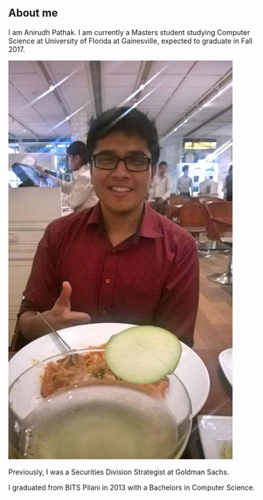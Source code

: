 ## About me

I am Anirudh Pathak. 
I am currently a Masters student studying Computer Science at University of Florida at Gainesville,
expected to graduate in Fall 2017.

![me](https://raw.githubusercontent.com/justanirudh/justanirudh.github.io/master/images/me.jpg) 

Previously, I was a Securities Division Strategist at Goldman Sachs. 

I graduated from BITS Pilani in 2013 with a Bachelors in Computer Science.

<!---
## Welcome to GitHub Pages

You can use the [editor on GitHub](https://github.com/justanirudh/justanirudh.github.io/edit/master/index.md) to maintain and preview the content for your website in Markdown files.

Whenever you commit to this repository, GitHub Pages will run [Jekyll](https://jekyllrb.com/) to rebuild the pages in your site, from the content in your Markdown files.

### Markdown

Markdown is a lightweight and easy-to-use syntax for styling your writing. It includes conventions for

```markdown
Syntax highlighted code block

# Header 1
## Header 2
### Header 3

- Bulleted
- List

1. Numbered
2. List

**Bold** and _Italic_ and `Code` text

[Link](url) and ![Image](src)
```

For more details see [GitHub Flavored Markdown](https://guides.github.com/features/mastering-markdown/).

### Jekyll Themes

Your Pages site will use the layout and styles from the Jekyll theme you have selected in your [repository settings](https://github.com/justanirudh/justanirudh.github.io/settings). The name of this theme is saved in the Jekyll `_config.yml` configuration file.

### Support or Contact

Having trouble with Pages? Check out our [documentation](https://help.github.com/categories/github-pages-basics/) or [contact support](https://github.com/contact) and we’ll help you sort it out.
-->
